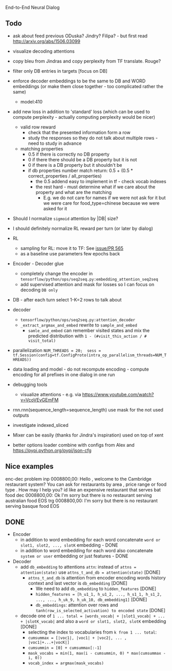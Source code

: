 End-to-End Neural Dialog


Todo
----
- ask about feed previous ODuska? Jindry? Filipa? - but first read http://arxiv.org/abs/1506.03099
- visualize decoding attentions
- copy bleu from Jindras and copy perplexity from TF translate. Rouge?
- filter only DB entries in targets [focus on DB]
- enforce decoder embeddings to be the same to DB and WORD embeddings (or make them close together - too complicated rather the same)
    - model:410
- add new loss in addition to 'standard' loss (which can be used to compute perplexity - actually computing perplexity would be nicer)
    - valid row reward 
        - check that the presented information form a row
        - study the responses so they do not talk about multiple rows - need to study in advance
    - matching properties
        - 0.5 if there is correctly no DB property
        - 0 if there there should be a DB property but it is not
        - 0 if there is a DB property but it shouldn't be
        - if db properties number match return: 0.5 + (0.5 * correct_properties / all_properties)
            - the 0.5 addend easy to implement in tf - check vocab indexes
            - the rest hard - must determine what if we care about the property and what are the matching
                - E.g. we do not care for names if we were not ask for it but we were care for food_type=chinese because we were asked for it 
- Should I normalize `sigmoid` attention by |DB| size?
- I should definitely normalize RL reward per turn (or later by dialog)
- RL
    - sampling for RL: move it to TF: See [issue/PR 565](https://github.com/tensorflow/tensorflow/pull/2093/files)
    - as a baseline use parameters few epochs back
- Encoder - Decoder glue
    - completely change the encoder in `tensorflow/python/ops/seq2seq.py:embedding_attention_seq2seq`
    - add supervised attention and mask for losses so I can focus on decoding `DB only`
- DB - after each turn select 1-K=2 rows to talk about
- decoder 
    - `tensorflow/python/ops/seq2seq.py:attention_decoder`
    - `_extract_argmax_and_embed` rewrite to `sample_and_embed`
        - `samle_and_embed` can remember visited states and mix the predicted distribution with `1 - (#visit_this_action / # visit_total)`


- parallelization `NUM_THREADS = 20;  sess = tf.Session(config=tf.ConfigProto(intra_op_parallelism_threads=NUM_THREADS))`
- data loading and model - do not recompute encoding - compute encoding for all prefixes in one dialog in one run
- debugging tools
    - visualize attentions - e.g. via https://www.youtube.com/watch?v=VcoVEvGEmFM
- rnn.rnn(sequence_length=sequence_length) use mask for the not used outputs
- investigate indexed_sliced
- Mixer can be easily (thanks for Jindra's inspiration) used on top of xent
- better options loader combine with configs from Alex and https://pypi.python.org/pypi/json-cfg


Nice examples
-------------

enc-dec problem 
inp 0008800,00: Hello , welcome to the Cambridge restaurant system? You can ask for restaurants by area , price range or food type . How may I help you? id like an expensive restaurant that serves bat food
dec 0008800,00: Ok I'm sorry but there is no restaurant serving australian food EOS
trg 0008800,00: I'm sorry but there is no restaurant serving basque food EOS


DONE
---
- Encoder
    - in addition to word embedding for each word concatenate `word or slot1, slot2, ..., slotK` embedding - DONE
    - in addition to word embedding for each word also concatenate `system or user` embedding or just features - DONE
- Decoder
    - add `db_embedding` to attentions  `attn`: instead of `attns = attention(state)` use `attns_t_and_db = attention(state)` [DONE]
        - `attns_t_and_db` is attention from encoder encoding words history context and last vector is `db_embedding` [DONE]
            - We need to add `db_embedding` to `hidden_features` [DONE]
            - `hidden_features = [h_u1_1, h_u1_2, ..., h_s1_1, h_s1_2, ..., ..., h_uk_9, h_uk_10, db_embedding1]` [DONE]
            - `db_embeddings`: attention over rows and `tanh(row_is_selected_activation) to encoded state` [DONE]
    - decode one of `1 ... total = |words_vocab| + |slot1_vocab| + ... + |slotK_vocab|` and also a `word or slot1, slot2, slotK` embedding [DONE]
        - selecting the index to vocabularies from `k from 1 ... total`: 
        - `cumsummax = [|voc1|, |voc1| + |voc2|, ... , |voc1|+...+|vocK|]`
        - `cumsummin = [0] + cumsummax[:-1]`
        - `mask_vocabs = min(1, max(i - cumsummin, 0) * max(cumsummax - i, 0))`
        - `vocab_index = argmax(mask_vocabs)`
